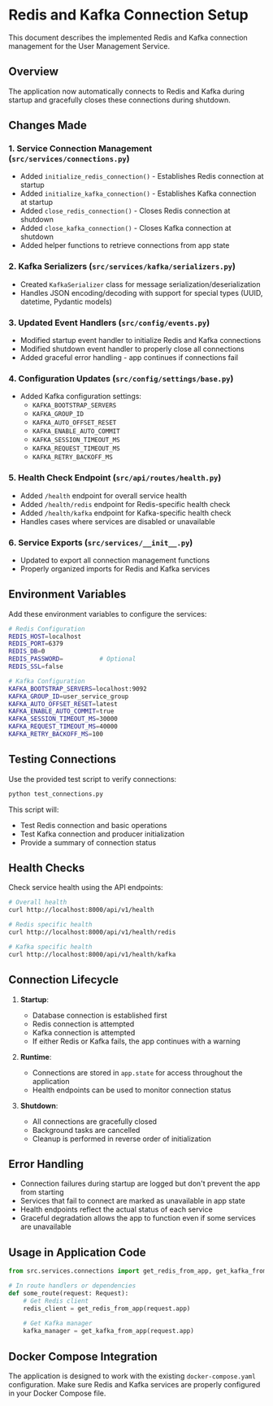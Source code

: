 # Redis and Kafka Connection Setup

This document describes the implemented Redis and Kafka connection management for the User Management Service.

## Overview

The application now automatically connects to Redis and Kafka during startup and gracefully closes these connections during shutdown.

## Changes Made

### 1. Service Connection Management (`src/services/connections.py`)
- Added `initialize_redis_connection()` - Establishes Redis connection at startup
- Added `initialize_kafka_connection()` - Establishes Kafka connection at startup  
- Added `close_redis_connection()` - Closes Redis connection at shutdown
- Added `close_kafka_connection()` - Closes Kafka connection at shutdown
- Added helper functions to retrieve connections from app state

### 2. Kafka Serializers (`src/services/kafka/serializers.py`)
- Created `KafkaSerializer` class for message serialization/deserialization
- Handles JSON encoding/decoding with support for special types (UUID, datetime, Pydantic models)

### 3. Updated Event Handlers (`src/config/events.py`)
- Modified startup event handler to initialize Redis and Kafka connections
- Modified shutdown event handler to properly close all connections
- Added graceful error handling - app continues if connections fail

### 4. Configuration Updates (`src/config/settings/base.py`)
- Added Kafka configuration settings:
  - `KAFKA_BOOTSTRAP_SERVERS`
  - `KAFKA_GROUP_ID`
  - `KAFKA_AUTO_OFFSET_RESET`
  - `KAFKA_ENABLE_AUTO_COMMIT`
  - `KAFKA_SESSION_TIMEOUT_MS`
  - `KAFKA_REQUEST_TIMEOUT_MS`
  - `KAFKA_RETRY_BACKOFF_MS`

### 5. Health Check Endpoint (`src/api/routes/health.py`)
- Added `/health` endpoint for overall service health
- Added `/health/redis` endpoint for Redis-specific health check
- Added `/health/kafka` endpoint for Kafka-specific health check
- Handles cases where services are disabled or unavailable

### 6. Service Exports (`src/services/__init__.py`)
- Updated to export all connection management functions
- Properly organized imports for Redis and Kafka services

## Environment Variables

Add these environment variables to configure the services:

```bash
# Redis Configuration
REDIS_HOST=localhost
REDIS_PORT=6379
REDIS_DB=0
REDIS_PASSWORD=          # Optional
REDIS_SSL=false

# Kafka Configuration  
KAFKA_BOOTSTRAP_SERVERS=localhost:9092
KAFKA_GROUP_ID=user_service_group
KAFKA_AUTO_OFFSET_RESET=latest
KAFKA_ENABLE_AUTO_COMMIT=true
KAFKA_SESSION_TIMEOUT_MS=30000
KAFKA_REQUEST_TIMEOUT_MS=40000
KAFKA_RETRY_BACKOFF_MS=100
```

## Testing Connections

Use the provided test script to verify connections:

```bash
python test_connections.py
```

This script will:
- Test Redis connection and basic operations
- Test Kafka connection and producer initialization
- Provide a summary of connection status

## Health Checks

Check service health using the API endpoints:

```bash
# Overall health
curl http://localhost:8000/api/v1/health

# Redis specific health
curl http://localhost:8000/api/v1/health/redis

# Kafka specific health  
curl http://localhost:8000/api/v1/health/kafka
```

## Connection Lifecycle

1. **Startup**: 
   - Database connection is established first
   - Redis connection is attempted
   - Kafka connection is attempted
   - If either Redis or Kafka fails, the app continues with a warning

2. **Runtime**:
   - Connections are stored in `app.state` for access throughout the application
   - Health endpoints can be used to monitor connection status

3. **Shutdown**:
   - All connections are gracefully closed
   - Background tasks are cancelled
   - Cleanup is performed in reverse order of initialization

## Error Handling

- Connection failures during startup are logged but don't prevent the app from starting
- Services that fail to connect are marked as unavailable in app state
- Health endpoints reflect the actual status of each service
- Graceful degradation allows the app to function even if some services are unavailable

## Usage in Application Code

```python
from src.services.connections import get_redis_from_app, get_kafka_from_app

# In route handlers or dependencies
def some_route(request: Request):
    # Get Redis client
    redis_client = get_redis_from_app(request.app)
    
    # Get Kafka manager
    kafka_manager = get_kafka_from_app(request.app)
```

## Docker Compose Integration

The application is designed to work with the existing `docker-compose.yaml` configuration. Make sure Redis and Kafka services are properly configured in your Docker Compose file.
